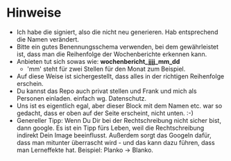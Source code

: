 # Hinweise

- Ich habe die signiert, also die nicht neu generieren. Hab entsprechend die Namen verändert.
- Bitte ein gutes Benennungsschema verwenden, bei dem gewährleistet ist, dass man die Reihenfolge der Wochenberichte erkennen kann.
- Anbieten tut sich sowas wie: **wochenbericht_jjjj_mm_dd**
  - 'mm' steht für zwei Stellen für den Monat zum Beispiel.
- Auf diese Weise ist sichergestellt, dass alles in der richtigen Reihenfolge erschein.
- Du kannst das Repo auch privat stellen und Frank und mich als Personen einladen. einfach wg. Datenschutz.
- Uns ist es eigentlich egal, aber dieser Block mit dem Namen etc. war so gedacht, dass er oben auf der Seite erscheint, nicht unten. :-)
- Genereller Tipp: Wenn Du Dir bei der Rechtschreibung nicht sicher bist, dann google. Es ist ein Tipp fürs Leben, weil die Rechtschreibung indirekt Dein Image beeinflusst. Außerdem sorgt das Googeln dafür, dass man mitunter überrascht wird - und das kann dazu führen, dass man Lerneffekte hat. Beispiel: Planko -> Blanko.

